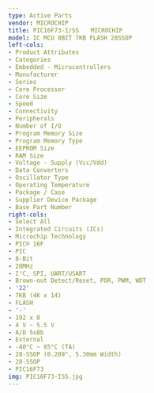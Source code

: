 ```yaml
---
type: Active Parts
vendor: MICROCHIP
title: PIC16F73-I/SS　　MICROCHIP
model: IC MCU 8BIT 7KB FLASH 28SSOP
left-cols:
- Product Attributes
- Categories
- Embedded - Microcontrollers
- Manufacturer
- Series
- Core Processor
- Core Size
- Speed
- Connectivity
- Peripherals
- Number of I/O
- Program Memory Size
- Program Memory Type
- EEPROM Size
- RAM Size
- Voltage - Supply (Vcc/Vdd)
- Data Converters
- Oscillator Type
- Operating Temperature
- Package / Case
- Supplier Device Package
- Base Part Number
right-cols:
- Select All
- Integrated Circuits (ICs)
- Microchip Technology
- PIC® 16F
- PIC
- 8-Bit
- 20MHz
- I²C, SPI, UART/USART
- Brown-out Detect/Reset, POR, PWM, WDT
- '22'
- 7KB (4K x 14)
- FLASH
- '-'
- 192 x 8
- 4 V ~ 5.5 V
- A/D 5x8b
- External
- -40°C ~ 85°C (TA)
- 28-SSOP (0.209", 5.30mm Width)
- 28-SSOP
- PIC16F73
img: PIC16F73-ISS.jpg
---
```

